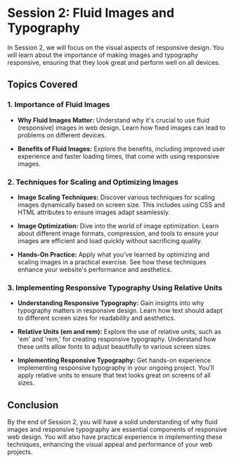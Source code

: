 # Session 2: Fluid Images and Typography

In Session 2, we will focus on the visual aspects of responsive design. You will learn about the importance of making images and typography responsive, ensuring that they look great and perform well on all devices.

## Topics Covered

### 1. Importance of Fluid Images

- **Why Fluid Images Matter:** Understand why it's crucial to use fluid (responsive) images in web design. Learn how fixed images can lead to problems on different devices.

- **Benefits of Fluid Images:** Explore the benefits, including improved user experience and faster loading times, that come with using responsive images.

### 2. Techniques for Scaling and Optimizing Images

- **Image Scaling Techniques:** Discover various techniques for scaling images dynamically based on screen size. This includes using CSS and HTML attributes to ensure images adapt seamlessly.

- **Image Optimization:** Dive into the world of image optimization. Learn about different image formats, compression, and tools to ensure your images are efficient and load quickly without sacrificing quality.

- **Hands-On Practice:** Apply what you've learned by optimizing and scaling images in a practical exercise. See how these techniques enhance your website's performance and aesthetics.

### 3. Implementing Responsive Typography Using Relative Units

- **Understanding Responsive Typography:** Gain insights into why typography matters in responsive design. Learn how text should adapt to different screen sizes for readability and aesthetics.

- **Relative Units (em and rem):** Explore the use of relative units, such as 'em' and 'rem,' for creating responsive typography. Understand how these units allow fonts to adjust beautifully to various screen sizes.

- **Implementing Responsive Typography:** Get hands-on experience implementing responsive typography in your ongoing project. You'll apply relative units to ensure that text looks great on screens of all sizes.

## Conclusion

By the end of Session 2, you will have a solid understanding of why fluid images and responsive typography are essential components of responsive web design. You will also have practical experience in implementing these techniques, enhancing the visual appeal and performance of your web projects.
